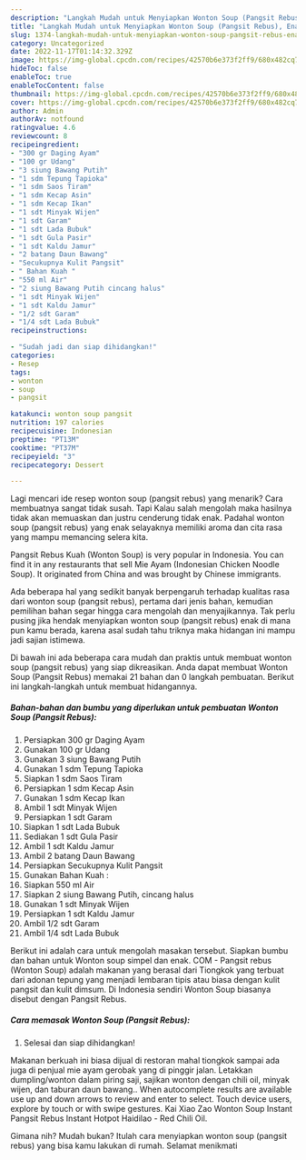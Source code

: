 ```yaml
---
description: "Langkah Mudah untuk Menyiapkan Wonton Soup (Pangsit Rebus), Enak"
title: "Langkah Mudah untuk Menyiapkan Wonton Soup (Pangsit Rebus), Enak"
slug: 1374-langkah-mudah-untuk-menyiapkan-wonton-soup-pangsit-rebus-enak
category: Uncategorized
date: 2022-11-17T01:14:32.329Z
image: https://img-global.cpcdn.com/recipes/42570b6e373f2ff9/680x482cq70/wonton-soup-pangsit-rebus-foto-resep-utama.jpg
hideToc: false
enableToc: true
enableTocContent: false
thumbnail: https://img-global.cpcdn.com/recipes/42570b6e373f2ff9/680x482cq70/wonton-soup-pangsit-rebus-foto-resep-utama.jpg
cover: https://img-global.cpcdn.com/recipes/42570b6e373f2ff9/680x482cq70/wonton-soup-pangsit-rebus-foto-resep-utama.jpg
author: Admin
authorAv: notfound
ratingvalue: 4.6
reviewcount: 8
recipeingredient:
- "300 gr Daging Ayam"
- "100 gr Udang"
- "3 siung Bawang Putih"
- "1 sdm Tepung Tapioka"
- "1 sdm Saos Tiram"
- "1 sdm Kecap Asin"
- "1 sdm Kecap Ikan"
- "1 sdt Minyak Wijen"
- "1 sdt Garam"
- "1 sdt Lada Bubuk"
- "1 sdt Gula Pasir"
- "1 sdt Kaldu Jamur"
- "2 batang Daun Bawang"
- "Secukupnya Kulit Pangsit"
- " Bahan Kuah "
- "550 ml Air"
- "2 siung Bawang Putih cincang halus"
- "1 sdt Minyak Wijen"
- "1 sdt Kaldu Jamur"
- "1/2 sdt Garam"
- "1/4 sdt Lada Bubuk"
recipeinstructions:

- "Sudah jadi dan siap dihidangkan!"
categories:
- Resep
tags:
- wonton
- soup
- pangsit

katakunci: wonton soup pangsit 
nutrition: 197 calories
recipecuisine: Indonesian
preptime: "PT13M"
cooktime: "PT37M"
recipeyield: "3"
recipecategory: Dessert

---
```



Lagi mencari ide resep wonton soup (pangsit rebus) yang menarik? Cara membuatnya sangat tidak susah. Tapi Kalau salah mengolah maka hasilnya tidak akan memuaskan dan justru cenderung tidak enak. Padahal wonton soup (pangsit rebus) yang enak selayaknya memiliki aroma dan cita rasa yang mampu memancing selera kita.


Pangsit Rebus Kuah (Wonton Soup) is very popular in Indonesia. You can find it in any restaurants that sell Mie Ayam (Indonesian Chicken Noodle Soup). It originated from China and was brought by Chinese immigrants.

Ada beberapa hal yang sedikit banyak berpengaruh terhadap kualitas rasa dari wonton soup (pangsit rebus), pertama dari jenis bahan, kemudian pemilihan bahan segar hingga cara mengolah dan menyajikannya. Tak perlu pusing jika hendak menyiapkan wonton soup (pangsit rebus) enak di mana pun kamu berada, karena asal sudah tahu triknya maka hidangan ini mampu jadi sajian istimewa.


Di bawah ini ada beberapa cara mudah dan praktis untuk membuat wonton soup (pangsit rebus) yang siap dikreasikan. Anda dapat membuat Wonton Soup (Pangsit Rebus) memakai 21 bahan dan 0 langkah pembuatan. Berikut ini langkah-langkah untuk membuat hidangannya.

<!--inarticleads1-->

##### Bahan-bahan dan bumbu yang diperlukan untuk pembuatan Wonton Soup (Pangsit Rebus):

1. Persiapkan 300 gr Daging Ayam
1. Gunakan 100 gr Udang
1. Gunakan 3 siung Bawang Putih
1. Gunakan 1 sdm Tepung Tapioka
1. Siapkan 1 sdm Saos Tiram
1. Persiapkan 1 sdm Kecap Asin
1. Gunakan 1 sdm Kecap Ikan
1. Ambil 1 sdt Minyak Wijen
1. Persiapkan 1 sdt Garam
1. Siapkan 1 sdt Lada Bubuk
1. Sediakan 1 sdt Gula Pasir
1. Ambil 1 sdt Kaldu Jamur
1. Ambil 2 batang Daun Bawang
1. Persiapkan Secukupnya Kulit Pangsit
1. Gunakan  Bahan Kuah :
1. Siapkan 550 ml Air
1. Siapkan 2 siung Bawang Putih, cincang halus
1. Gunakan 1 sdt Minyak Wijen
1. Persiapkan 1 sdt Kaldu Jamur
1. Ambil 1/2 sdt Garam
1. Ambil 1/4 sdt Lada Bubuk


Berikut ini adalah cara untuk mengolah masakan tersebut. Siapkan bumbu dan bahan untuk Wonton soup simpel dan enak. COM - Pangsit rebus (Wonton Soup) adalah makanan yang berasal dari Tiongkok yang terbuat dari adonan tepung yang menjadi lembaran tipis atau biasa dengan kulit pangsit dan kulit dimsum. Di Indonesia sendiri Wonton Soup biasanya disebut dengan Pangsit Rebus. 

<!--inarticleads2-->

##### Cara memasak Wonton Soup (Pangsit Rebus):


1. Selesai dan siap dihidangkan!

Makanan berkuah ini biasa dijual di restoran mahal tiongkok sampai ada juga di penjual mie ayam gerobak yang di pinggir jalan. Letakkan dumpling/wonton dalam piring saji, sajikan wonton dengan chili oil, minyak wijen, dan taburan daun bawang.. When autocomplete results are available use up and down arrows to review and enter to select. Touch device users, explore by touch or with swipe gestures. Kai Xiao Zao Wonton Soup Instant Pangsit Rebus Instant Hotpot Haidilao - Red Chili Oil. 

Gimana nih? Mudah bukan? Itulah cara menyiapkan wonton soup (pangsit rebus) yang bisa kamu lakukan di rumah. Selamat menikmati
